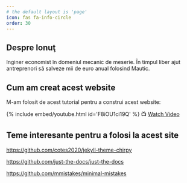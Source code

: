 ```yaml
---
# the default layout is 'page'
icon: fas fa-info-circle
order: 30
---
```


## Despre Ionuţ
Inginer economist în domeniul mecanic de meserie.
În timpul liber ajut antreprenori să salveze mii de euro anual folosind Mautic.

## Cum am creat acest website
M-am folosit de acest tutorial pentru a construi acest website:

{% include embed/youtube.html id='F8iOU1ci19Q' %}
📺 [Watch Video](https://www.youtube.com/watch?v=F8iOU1ci19Q)


## Teme interesante pentru a folosi la acest site

https://github.com/cotes2020/jekyll-theme-chirpy

https://github.com/just-the-docs/just-the-docs

https://github.com/mmistakes/minimal-mistakes

